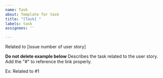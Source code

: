 ```yaml
---
name: Task
about: Template for task
title: "[Task] "
labels: task
assignees: ''

---
```


Related to [issue number of user story]


**Do not delete example below**
Describes the task related to the user story. Add the "#" to reference the link properly.

Ex:
Related to #1
